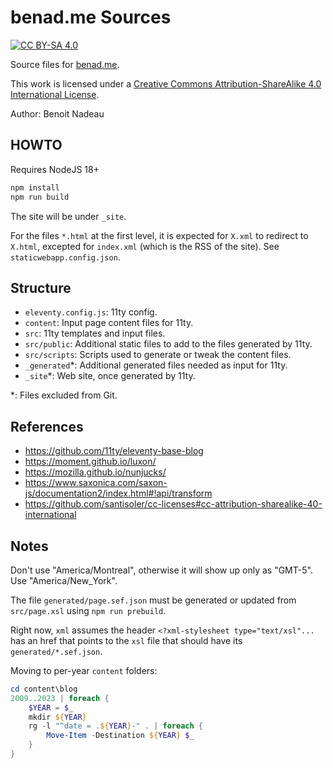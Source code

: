 # benad.me Sources

[![CC BY-SA 4.0][cc-by-sa-shield]][cc-by-sa]

Source files for [benad.me](https://benad.me/).

This work is licensed under a
[Creative Commons Attribution-ShareAlike 4.0 International License][cc-by-sa].

Author: Benoit Nadeau

## HOWTO

Requires NodeJS 18+

```sh
npm install
npm run build
```

The site will be under `_site`.

For the files `*.html` at the first level, it is expected for `X.xml` to redirect
to `X.html`, excepted for `index.xml` (which is the RSS of the site).
See `staticwebapp.config.json`.

## Structure

* `eleventy.config.js`: 11ty config.
* `content`: Input page content files for 11ty.
* `src`: 11ty templates and input files.
* `src/public`: Additional static files to add to the files generated by 11ty.
* `src/scripts`: Scripts used to generate or tweak the content files.
* `_generated`*: Additional generated files needed as input for 11ty.
* `_site`*: Web site, once generated by 11ty.

\*: Files excluded from Git.

## References

* https://github.com/11ty/eleventy-base-blog
* https://moment.github.io/luxon/
* https://mozilla.github.io/nunjucks/
* https://www.saxonica.com/saxon-js/documentation2/index.html#!api/transform
* https://github.com/santisoler/cc-licenses#cc-attribution-sharealike-40-international

## Notes

Don't use "America/Montreal", otherwise it will show up only as "GMT-5". Use
"America/New_York".

The file `generated/page.sef.json` must be generated or updated from
`src/page.xsl` using `npm run prebuild`.

Right now, `xml` assumes the header `<?xml-stylesheet type="text/xsl"...` has an
href that points to the `xsl` file that should have its `generated/*.sef.json`.

Moving to per-year `content` folders:

```ps1
cd content\blog
2009..2023 | foreach {
    $YEAR = $_
    mkdir ${YEAR}
    rg -l "^date = .${YEAR}-" . | foreach {
        Move-Item -Destination ${YEAR} $_
    }
}
```

[cc-by-sa]: https://creativecommons.org/licenses/by-sa/4.0/
[cc-by-sa-image]: https://licensebuttons.net/l/by-sa/4.0/88x31.png
[cc-by-sa-shield]: https://img.shields.io/badge/License-CC%20BY--SA%204.0-lightgrey.svg